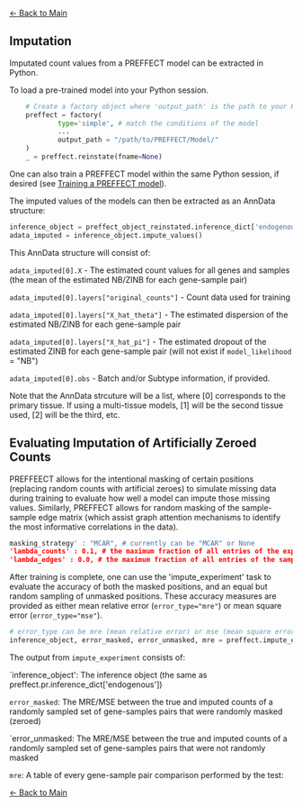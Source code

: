 [← Back to Main](../readme/readme.md#imputation)

## Imputation
Imputated count values from a PREFFECT model can be extracted in Python.

To load a pre-trained model into your Python session.
```python
    # Create a factory object where 'output_path' is the path to your PREFFECT model
    preffect = factory(                      
            type='simple', # match the conditions of the model
            ...
            output_path = "/path/to/PREFFECT/Model/" 
    )
    _ = preffect.reinstate(fname=None)
```

One can also train a PREFFECT model within the same Python session, if desired (see [Training a PREFFECT model](training.md)).

The imputed values of the models can then be extracted as an AnnData structure:

```python
inference_object = preffect_object_reinstated.inference_dict['endogenous']
adata_imputed = inference_object.impute_values()
```

This AnnData structure will consist of:

`adata_imputed[0].X` - The estimated count values for all genes and samples (the mean of the estimated NB/ZINB for each gene-sample pair)

`adata_imputed[0].layers["original_counts"]` - Count data used for training

`adata_imputed[0].layers["X_hat_theta"]` - The estimated dispersion of the estimated NB/ZINB for each gene-sample pair

`adata_imputed[0].layers["X_hat_pi"]` - The estimated dropout of the estimated ZINB for each gene-sample pair (will not exist if `model_likelihood` = "NB")

`adata_imputed[0].obs` - Batch and/or Subtype information, if provided.

Note that the AnnData strcuture will be a list, where [0] corresponds to the primary tissue. If using a multi-tissue models, [1] will be the second tissue used, [2] will be the third, etc.

## Evaluating Imputation of Artificially Zeroed Counts

PREFFEECT allows for the intentional masking of certain positions (replacing random counts with artificial zeroes) to simulate missing data during training to evaluate how well a model can impute those missing values. Similarly, PREFFECT allows for random masking of the sample-sample edge matrix (which assist graph attention mechanisms to identify the most informative correlations in the data). 

```python
masking_strategy' : "MCAR", # currently can be "MCAR" or None
'lambda_counts' : 0.1, # the maximum fraction of all entries of the expression matrix that are masked
'lambda_edges' : 0.0, # the maximum fraction of all entries of the sample-sample adjacency matrix that are masked
```

After training is complete, one can use the 'impute_experiment' task to evaluate the accuracy of both the masked positions, and an equal but random sampling of unmasked positions. These accuracy measures are provided as either mean relative error (`error_type="mre"`) or mean square error (`error_type="mse"`).
```python
# error_type can be mre (mean relative error) or mse (mean square error)
inference_object, error_masked, error_unmasked, mre = preffect.impute_experiment(inference_key = 'endogenous', error_type = 'mre')
```

The output from `impute_experiment` consists of:

`inference_object': The inference object (the same as preffect.pr.inference_dict['endogenous'])

`error_masked`: The MRE/MSE between the true and imputed counts of a randomly sampled set of gene-samples pairs that were randomly masked (zeroed)

`error_unmasked: The MRE/MSE between the true and imputed counts of a randomly sampled set of gene-samples pairs that were not randomly masked

`mre`: A table of every gene-sample pair comparison performed by the test:

[← Back to Main](../readme/readme.md#imputation)